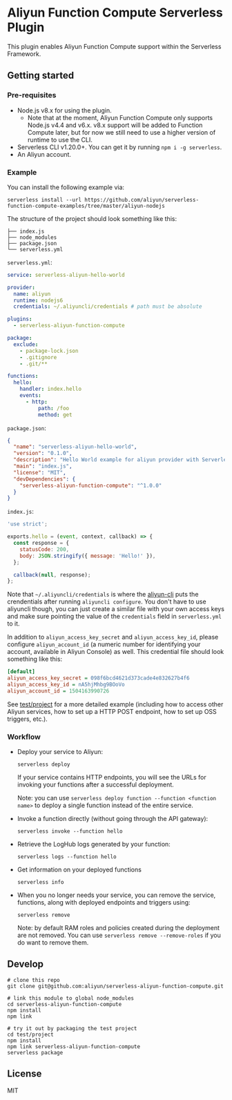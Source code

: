 # Aliyun Function Compute Serverless Plugin

This plugin enables Aliyun Function Compute support within the Serverless Framework.

## Getting started

### Pre-requisites

* Node.js v8.x for using the plugin.
  * Note that at the moment, Aliyun Function Compute only supports Node.js v4.4 and v6.x. v8.x support will be added to Function Compute later, but for now we still need to use a higher version of runtime to use the CLI.
* Serverless CLI v1.20.0+. You can get it by running `npm i -g serverless`.
* An Aliyun account.

### Example

You can install the following example via:

```console
serverless install --url https://github.com/aliyun/serverless-function-compute-examples/tree/master/aliyun-nodejs
```

The structure of the project should look something like this:

```
├── index.js
├── node_modules
├── package.json
└── serverless.yml
```

`serverless.yml`:

```yaml
service: serverless-aliyun-hello-world

provider:
  name: aliyun
  runtime: nodejs6
  credentials: ~/.aliyuncli/credentials # path must be absolute

plugins:
  - serverless-aliyun-function-compute

package:
  exclude:
    - package-lock.json
    - .gitignore
    - .git/**

functions:
  hello:
    handler: index.hello
    events:
      - http:
          path: /foo
          method: get
```

`package.json`:

```json
{
  "name": "serverless-aliyun-hello-world",
  "version": "0.1.0",
  "description": "Hello World example for aliyun provider with Serverless Framework.",
  "main": "index.js",
  "license": "MIT",
  "devDependencies": {
    "serverless-aliyun-function-compute": "^1.0.0"
  }
}
```

`index.js`:

```javascript
'use strict';

exports.hello = (event, context, callback) => {
  const response = {
    statusCode: 200,
    body: JSON.stringify({ message: 'Hello!' }),
  };

  callback(null, response);
};
```

Note that `~/.aliyuncli/credentials` is where the [aliyun-cli](https://github.com/aliyun/aliyun-cli) puts the crendentials after running `aliyuncli configure`. You don't have to use aliyuncli though, you can just create a similar file with your own access keys and make sure pointing the value of the `credentials` field in `serverless.yml` to it.

In addition to `aliyun_access_key_secret` and `aliyun_access_key_id`, please configure `aliyun_account_id` (a numeric number for identifying your account, available in Aliyun Console) as well. This credential file should look something like this:

```ini
[default]
aliyun_access_key_secret = 098f6bcd4621d373cade4e832627b4f6
aliyun_access_key_id = nA5hjMhbg9BOoVo
aliyun_account_id = 1504163990726
```

See [test/project](./test/project) for a more detailed example (including how to access other Aliyun services, how to set up a HTTP POST endpoint, how to set up OSS triggers, etc.).

### Workflow

* Deploy your service to Aliyun:

  ```console
  serverless deploy
  ```

  If your service contains HTTP endpoints, you will see the URLs for invoking your functions after a successful deployment.

  Note: you can use `serverless deploy function --function <function name>` to deploy a single function instead of the entire service.
* Invoke a function directly (without going through the API gateway):

  ```
  serverless invoke --function hello
  ```
* Retrieve the LogHub logs generated by your function:

  ```
  serverless logs --function hello
  ```
* Get information on your deployed functions

  ```
  serverless info
  ```
* When you no longer needs your service, you can remove the service, functions, along with deployed endpoints and triggers using:

  ```
  serverless remove
  ```

  Note: by default RAM roles and policies created during the deployment are not removed. You can use `serverless remove --remove-roles` if you do want to remove them.

## Develop

```
# clone this repo
git clone git@github.com:aliyun/serverless-aliyun-function-compute.git

# link this module to global node_modules
cd serverless-aliyun-function-compute
npm install
npm link

# try it out by packaging the test project
cd test/project
npm install
npm link serverless-aliyun-function-compute
serverless package
```

## License

MIT
